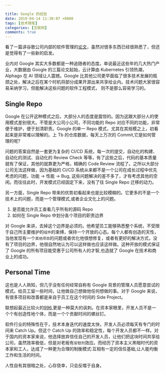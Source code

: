 ```yaml
---

title: Google 的经验
date: 2019-04-14 11:30:07 +0800
tags: [技术随笔]
categories: [互联网]
comments: true
---
```


看了一篇讲谷歌公司内部的软件管理的[论文](Https://Arxiv.Org/Abs/1702.01715)，虽然对很多东西已经很熟悉了，但还是觉得有了一些新的启发。

业内对 Google 其实大多数都是一种追随者的态度。单说最近这些年的几大热门产业，大数据由 Google 的三篇论文起始，云计算由 Kubernetes 引领热潮，
Alphago 在 AI 领域让人震撼。Google 比其他公司更早面临了很多技术发展的瓶颈之处，解决之后在某个时机将部分成果开源出来共享给业内。技术问题大家很容易采纳学习，但能解决这些问题的软件工程模式，
则不是那么容易学习的。

## Single Repo
Google 在公开这种模式之后，大部分人的态度是震惊的。因为这跟大部分人的使用模式差别很大。不管是大公司小公司，不同功能的 Repo 对应不同的功能，非常便于维护，便于划清职责。Google 的单一 Repo 模式，尤其在其规模之上，初看起来是非常难以理解的。上 Tb 的仓库数据，每天上万次的 Commit,它是如何管理的呢?

问题的答案自然是一套更为复杂的 CI/CD 系统，每一次的提交，自动化的构建、自动化的测试、自动化的 Review Check 等等，有了这些之后，代码的基本质量就有了保证，其他的就靠更为严格，精确的 Code Review 流程了。之所以大部分公司无法这样做，因为基础的 CI/CD 系统从来都不是一个公司在成长过程中优先考虑的问题，功能 -> 性能 -> Bug, 这些问题解决的差不多了，才有考虑其他的空闲。而往往此时，开发模式已经固定下来，没有了往 Single Repo 迁移的动力。

另一方面，Single Repo 带来的优势初看起来也是比较模糊的。它更多的不是一个技术上的问题，而是一个管理模式,或者企业文化上的问题。

1. 是否能允许员工查看几乎所有的源码 Repo
2. 如何在 Single Repo 中划分各个项目的职责边界

对 Google 来讲，去掉这个边界是必须的。他希望员工能够熟悉整个系统，不受限于自己所主要维护的`组件`的束缚，保持一个开放的心态。每个人都有创造的天性，当他发现有一个`其他项目`的问题或者优化他很想修复，或者有更好的解决方式，没有了项目的边界，他很自然地认为可以这样做也应该这样做。这种开放的模式保证了 Google 的所有项目能受惠于公司所有人的才智,也造就了 Google 在技术和商业上的成功。

## Personal Time
这也是人人熟知，但几乎没有任何经常自称有 Google 背景的管理人员愿意尝试的模式。给员工留一些时间，让他做自己想做他任何想做的事。对于 Google 来说，有很多项目和改善都是来自于员工在这个时间的 Side Project。

联想起最近比较火的[996](Https://Github.Com/996icu/996.Icu),更是一种莫大的讽刺。在资本家眼里，开发人员不是一个个有创造性地个体，而是一个个贡献时间的螺丝钉。

软件行业的特殊性在于，技术本身迭代的速度太快，开发人员必须每天有专门的时间来 Catch Up。但这个 Catch Up 的效率和稳定性，每个开发人员都不一样。对于国内的资本家来说，他选择放弃信任自己的开发人员，让他们把这块时间共享给公司，虽然效率极低，但是对老板有`安慰剂`效应。而经历了资本主义黑暗时代的资本家和工人，达成了一种更为合理的制衡模式:互相有一定的信任基础,让人能均衡工作和生活的时间。

人性自有其很暗之处，心存侥幸，只会反噬于自身。



